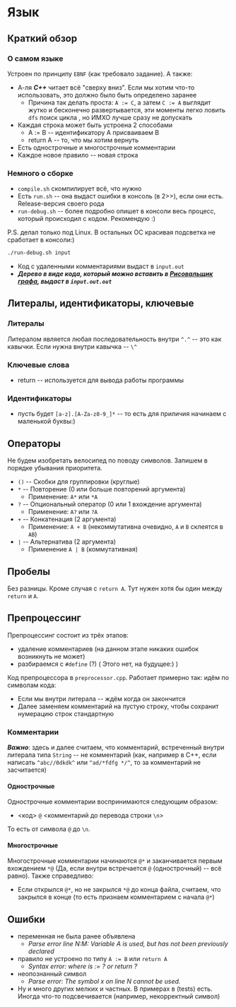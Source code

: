 # Язык
## Краткий обзор
### О самом языке
Устроен по принципу `EBNF` (как требовало задание). А также:
+ А-ля ***C++*** читает всё "сверху вниз". Если мы хотим что-то использовать, это должно было быть определено заранее
  + Причина так делать проста: `A := C`, а затем `C := A` выглядит жутко и бесконечно развертывается, эти моменты легко ловить `dfs` поиск цикла , но ИМХО лучше сразу не допускать
+ Каждая строка может быть устроена 2 способами
  + A := B -- идентификатору A присваиваем B
  + return A -- то, что мы хотим вернуть
+ Есть однострочные и многострочные комментарии
+ Каждое новое правило -- новая строка
### Немного о сборке
+ `compile.sh` скомпилирует всё, что нужно
+ Есть `run.sh` -- она выдаст ошибки в консоль (в 2>>), если они есть. Release-версия своего рода
+ `run-debug.sh` -- более подробно опишет в консоли весь процесс, который происходил с кодом. Рекомендую :)

P.S. делал только под Linux. В остальных ОС красивая подсветка не сработает в консоли:) 
```bash
./run-debug.sh input
```
+ Код с удаленными комментариями выдаст в `input.out`
+ ***Дерево в виде кода, который можно вставить в [Рисовальщик графа](https://edotor.net/), выдаст в `input.out.out`***
## Литералы, идентификаторы, ключевые
### Литералы
Литералом является любая последовательность внутри `^.^` -- это как кавычки. Если нужна внутри кавычка -- `\^`

### Ключевые слова
+ return -- используется для вывода работы программы
### Идентификаторы
+ пусть будет `[a-z].[A-Za-z0-9_]*` -- то есть для приличия начинаем с маленькой буквы:)
## Операторы
Не будем изобретать велосипед по поводу символов. Запишем в порядке убывания приоритета.
+ `()` -- Скобки для группировки (круглые)
+ `*` -- Повторение (0 или больше повторений аргумента)
  + Применение: `A*` или `*A`
+ `?` -- Опциональный оператор (0 или 1 вхождение аргумента)
  + Применение: `A?` или `?A`
+ `+` -- Конкатенация (2 аргумента)
  + Применение: `A + B` (некоммутативна очевидно, `A` и `B` склеятся в `AB`)
+ `|` -- Альтернатива (2 аргумента)
  + Применение `A | B` (коммутативная)
## Пробелы
Без разницы. Кроме случая с `return A`. Тут нужен хотя бы один между `return` и `A`. 
## Препроцессинг
Препроцессинг состоит из трёх этапов: 
+ удаление комментариев (на данном этапе никаких ошибок возникнуть не может)
+ разбираемся с ```#define```  (?) ( Этого нет, на будущее:) )

Код препроцессора в `preprocessor.cpp`. Работает примерно так: идём по символам кода:
+ Если мы внутри литерала -- ждём когда он закончится
+ Далее заменяем комментарий на пустую строку, чтобы сохранит нумерацию строк стандартную
### Комментарии
***Важно***: здесь и далее считаем, что комментарий, встреченный внутри литерала типа `String` -- не комментарий (как, например в 
C++, если написать `^abc//0dkdk^` или `^ad/*fdfg */^`, то за комментарий не засчитается)
#### Однострочные
Однострочные комментарии воспринимаются следующим образом:
+ <код> `@` <комментарий до перевода строки `\n`>

То есть от символа `@` до `\n`.
#### Многострочные
Многострочные комментарии начинаются `@*` и заканчивается первым вхождением `*@`
(Да, если внутри встречается `@` (однострочный) -- всё равно). Также справедливо:
+ Если открылся `@*`, но не закрылся `*@` до конца файла, считаем, что закрылся в конце (то есть признаем комментарием с начала `@*`)
## Ошибки
+ переменная не была ранее объявлена
  + *Parse error line N:M: Variable A is used, but has not been previously declared*
+ правило не устроено по типу `A := B` или `return A`
  + *Syntax error: where is := ? or return ?*
+ неопознанный символ
  + *Parse error: The symbol x on line N сannot be used.*
+ Ну и много других мелких и частных. В примерах в (tests) есть. Иногда что-то подсвечивается (например, некорректный символ)